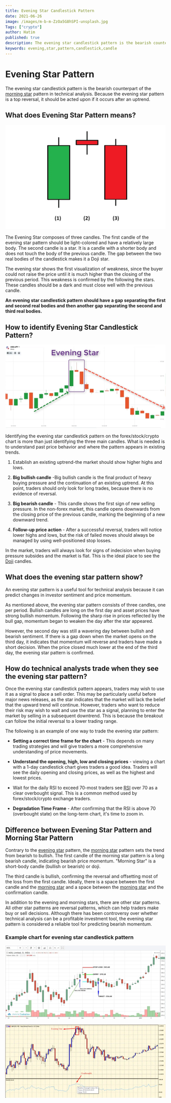 ```yaml
---
title: Evening Star Candlestick Pattern
date: 2021-06-26
image: /images/m-b-m-ZzOa5G8hSPI-unsplash.jpg
Tags: ["crypto"]
author: Hatim
published: true
description: The evening star candlestick pattern is the bearish counterpart of the morning star pattern in technical analysis. Because the evening star pattern is a top reversal, it should be acted upon if it occurs after an uptrend
keywords: evening,star,pattern,candlestick,candle
---
```


# Evening Star Pattern

The evening star candlestick pattern is the bearish counterpart of the [morning star](https://anothertechs.com/crypto/morning-star/) pattern in technical analysis. Because the evening star pattern is a top reversal, it should be acted upon if it occurs after an uptrend.

## What does Evening Star Pattern means?

![Evening Star Candlestick Pattern](./evening-star.webp)

The Evening Star composes of three candles. The first candle of the evening star pattern should be light-colored and have a relatively large body. The second candle is a star. It is a candle with a shorter body and does not touch the body of the previous candle. The gap between the two real bodies of the candlestick makes it a Doji star.

The evening star shows the first visualization of weakness, since the buyer could not raise the price until it is much higher than the closing of the previous period. This weakness is confirmed by the following the stars. These candles should be a dark and must close well with the previous candle.

**An evening star candlestick pattern should have a gap separating the first and second real bodies and then another gap separating the second and third real bodies.**

## How to identify Evening Star Candlestick Pattern?

![Identify Evening Star](./identify-evening-star.webp)

Identifying the evening star candlestick pattern on the forex/stock/crypto chart is more than just identifying the three main candles. What is needed is to understand past price behavior and where the pattern appears in existing trends.

1. Establish an existing uptrend-the market should show higher highs and lows.

2. **Big bullish candle** -Big bullish candle is the final product of heavy buying pressure and the continuation of an existing uptrend. At this point, traders should only look for long trades, because there is no evidence of reversal.

3. **Big bearish candle** - This candle shows the first sign of new selling pressure. In the non-forex market, this candle opens downwards from the closing price of the previous candle, marking the beginning of a new downward trend.

4. **Follow-up price action** - After a successful reversal, traders will notice lower highs and lows, but the risk of failed moves should always be managed by using well-positioned stop losses.

In the market, traders will always look for signs of indecision when buying pressure subsides and the market is flat. This is the ideal place to see the [Doji](https://en.wikipedia.org/wiki/Doji) candles.

## What does the evening star pattern show?

An evening star pattern is a useful tool for technical analysis because it can predict changes in investor sentiment and price momentum.

As mentioned above, the evening star pattern consists of three candles, one per period. Bullish candles are long on the first day and asset prices have strong bullish momentum. Following the sharp rise in prices reflected by the bull gap, momentum began to weaken the day after the star appeared.

However, the second day was still a wavering day between bullish and bearish sentiment. If there is a gap down when the market opens on the third day, it indicates that momentum will reverse and traders have made a short decision. When the price closed much lower at the end of the third day, the evening star pattern is confirmed.

## How do technical analysts trade when they see the evening star pattern?

Once the evening star candlestick pattern appears, traders may wish to use it as a signal to place a sell order. This may be particularly useful before major news releases, as the star indicates that the market will lack the belief that the upward trend will continue. However, traders who want to reduce their risk may wish to wait and use the star as a signal, planning to enter the market by selling in a subsequent downtrend. This is because the breakout can follow the initial reversal to a lower trading range.

The following is an example of one way to trade the evening star pattern:

- **Setting a correct time frame for the chart** - This depends on many trading strategies and will give traders a more comprehensive understanding of price movements.

- **Understand the opening, high, low and closing prices** - viewing a chart with a 1-day candlestick chart gives traders a good idea. Traders will see the daily opening and closing prices, as well as the highest and lowest prices.

- Wait for the daily RSI to exceed 70-most traders see [RSI](https://en.wikipedia.org/wiki/Relative_strength_index) over 70 as a clear overbought signal. This is a common method used by forex/stock/crypto exchange traders.

- **Degradation Time Frame** - After confirming that the RSI is above 70 (overbought state) on the long-term chart, it's time to zoom in.

## Difference between Evening Star Pattern and Morning Star Pattern

Contrary to the [evening star](https://anothertechs.com/crypto/evening-star/)  pattern, the [morning star](https://anothertechs.com/crypto/morning-star/) pattern sets the trend from bearish to bullish. The first candle of the morning star pattern is a long bearish candle, indicating bearish price momentum. "Morning Star" is a short-body candle (bullish or bearish) or doji.

The third candle is bullish, confirming the reversal and offsetting most of the loss from the first candle. Ideally, there is a space between the first candle and the [morning star](https://anothertechs.com/crypto/morning-star/) and a space between the [morning star](https://anothertechs.com/crypto/morning-star/) and the confirmation candle.

In addition to the evening and morning stars, there are other star patterns. All other star patterns are reversal patterns, which can help traders make buy or sell decisions. Although there has been controversy over whether technical analysis can be a profitable investment tool, the evening star pattern is considered a reliable tool for predicting bearish momentum.

### Example chart for evening star candlestick pattern

![Evening Star Pattern Example 1 ](./evening-star-candlestick-example1.webp)

![Evening Star Pattern Example 2 ](./evening-start-exampel2.webp)
